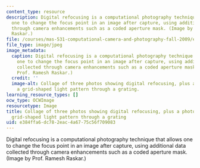 ```yaml
---
content_type: resource
description: Digital refocusing is a computational photography technique that allows
  one to change the focus point in an image after capture, using additional data collected
  through camera enhancements such as a coded aperture mask. (Image by Prof. Ramesh
  Raskar.)
file: /courses/mas-531-computational-camera-and-photography-fall-2009/e384ffa6dc782eac4a6775c56f709083_mas-531f09.jpg
file_type: image/jpeg
image_metadata:
  caption: Digital refocusing is a computational photography technique that allows
    one to change the focus point in an image after capture, using additional data
    collected through camera enhancements such as a coded aperture mask. (Image by
    Prof. Ramesh Raskar.)
  credit: ''
  image-alt: Collage of three photos showing digital refocusing, plus a photo showing
    a grid-shaped light pattern through a grating.
learning_resource_types: []
ocw_type: OCWImage
resourcetype: Image
title: Collage of three photos showing digital refocusing, plus a photo showing a
  grid-shaped light pattern through a grating
uid: e384ffa6-dc78-2eac-4a67-75c56f709083
---
```

Digital refocusing is a computational photography technique that allows one to change the focus point in an image after capture, using additional data collected through camera enhancements such as a coded aperture mask. (Image by Prof. Ramesh Raskar.)